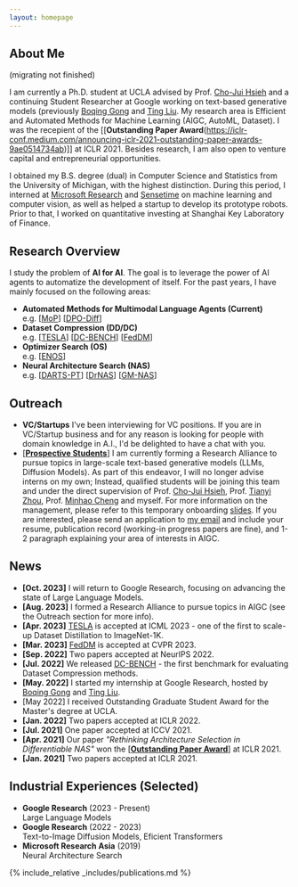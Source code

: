 ```yaml
---
layout: homepage
---
```


## About Me

(migrating not finished)

I am currently a Ph.D. student at UCLA advised by Prof. [Cho-Jui Hsieh](http://web.cs.ucla.edu/~chohsieh/) and a continuing Student Researcher at Google working on text-based generative models (previously [Boqing Gong](https://scholar.google.com/citations?user=lv9ZeVUAAAAJ&hl=en) and [Ting Liu](https://research.google/people/105496/).
My research area is Efficient and Automated Methods for Machine Learning (AIGC, AutoML, Dataset).
I was the recepient of the [[**Outstanding Paper Award**(https://iclr-conf.medium.com/announcing-iclr-2021-outstanding-paper-awards-9ae0514734ab)]] at ICLR 2021.
Besides research, I am also open to venture capital and entrepreneurial opportunities.

I obtained my B.S. degree (dual) in Computer Science and Statistics from the University of Michigan, with the highest distinction.
During this period, I interned at [Microsoft Research](https://www.microsoft.com/en-us/research/lab/microsoft-research-asia/) and [Sensetime](https://www.sensetime.com/en) on machine learning and computer vision, as well as helped a startup to develop its prototype robots.
Prior to that, I worked on quantitative investing at Shanghai Key Laboratory of Finance.


## Research Overview

I study the problem of **AI for AI**.
The goal is to leverage the power of AI agents to automatize the development of itself.
For the past years, I have mainly focused on the following areas:
- **Automated Methods for Multimodal Language Agents (Current)** <br/>
e.g. [[MoP]()] [[DPO-Diff]()]
- **Dataset Compression (DD/DC)** <br/>
e.g. [[TESLA](https://arxiv.org/abs/2211.10586)] [[DC-BENCH](https://dc-bench.github.io/)] [[FedDM](https://arxiv.org/abs/2207.09653)]
- **Optimizer Search (OS)** <br/>
e.g. [[ENOS](https://arxiv.org/abs/2209.13575)]
- **Neural Architecture Search (NAS)** <br/>
e.g. [[DARTS-PT](https://arxiv.org/abs/2108.04392)] [[DrNAS](https://arxiv.org/abs/2006.10355)] [[GM-NAS](https://arxiv.org/abs/2203.15207)]


## Outreach

- **VC/Startups** I've been interviewing for VC positions. If you are in VC/Startup business and for any reason is looking for people with domain knowledge in A.I., I'd be delighted to have a chat with you.
- [[**Prospective Students**]()] I am currently forming a Research Alliance to pursue topics in large-scale text-based generative models (LLMs, Diffusion Models). As part of this endeavor, I will no longer advise interns on my own; Instead, qualified students will be joining this team and under the direct supervision of Prof. [Cho-Jui Hsieh](http://web.cs.ucla.edu/~chohsieh/), Prof. [Tianyi Zhou](https://tianyizhou.github.io/), Prof. [Minhao Cheng](https://cmhcbb.github.io/) and myself. For more information on the management, please refer to this temporary onboarding [slides](https://docs.google.com/presentation/d/1PtRwK6KuqNhExz_ouiu1UDva5Fw6R7PuvrxsVCzSA9U/edit?usp=sharing). If you are interested, please send an application to [my email](ruocwang@g.ucla.edu) and include your resume, publication record (working-in progress papers are fine), and 1-2 paragraph explaining your area of interests in AIGC.


## News

- **[Oct. 2023]** I will return to Google Research, focusing on advancing the state of Large Language Models.
- **[Aug. 2023]** I formed a Research Alliance to pursue topics in AIGC (see the Outreach section for more info).
- **[Apr. 2023]** [TESLA](https://arxiv.org/abs/2211.10586) is accepted at ICML 2023 - one of the first to scale-up Dataset Distillation to ImageNet-1K.
- **[Mar. 2023]** [FedDM](https://arxiv.org/abs/2207.09653) is accepted at CVPR 2023.
- **[Sep. 2022]** Two papers accepted at NeurIPS 2022.
- **[Jul. 2022]** We released [DC-BENCH](https://justincui03.github.io/dcbench/) - the first benchmark for evaluating Dataset Compression methods.
- **[May. 2022]** I started my internship at Google Research, hosted by [Boqing Gong](http://boqinggong.info/) and [Ting Liu](http://www.tliu.org/).
- [May 2022] I received Outstanding Graduate Student Award for the Master's degree at UCLA.
- **[Jan. 2022]** Two papers accepted at ICLR 2022.
- **[Jul. 2021]** One paper accepted at ICCV 2021.
- **[Apr. 2021]** Our paper *"Rethinking Architecture Selection in Differentiable NAS"* won the [[**Outstanding Paper Award**](https://iclr-conf.medium.com/announcing-iclr-2021-outstanding-paper-awards-9ae0514734ab)] at ICLR 2021.
- **[Jan. 2021]** Two papers accepted at ICLR 2021.


## Industrial Experiences (Selected)

- **Google Research** (2023 - Present)<br/>
Large Language Models
- **Google Research** (2022 - 2023)<br/>
Text-to-Image Diffusion Models, Eficient Transformers
- **Microsoft Research Asia** (2019)<br/>
Neural Architecture Search
  

{% include_relative _includes/publications.md %}

<!-- {% include_relative _includes/services.md %} -->